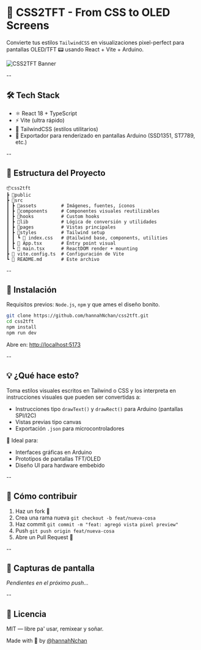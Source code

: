 
# 🎨 CSS2TFT - From CSS to OLED Screens

Convierte tus estilos `TailwindCSS` en visualizaciones pixel-perfect para pantallas OLED/TFT 📟 usando React + Vite + Arduino.

![CSS2TFT Banner](https://raw.githubusercontent.com/hannahNchan/css2tft/main/banner.png)

--

## 🛠️ Tech Stack

- ⚛️ React 18 + TypeScript
- ⚡ Vite (ultra rápido)
- 🎨 TailwindCSS (estilos utilitarios)
- 💾 Exportador para renderizado en pantallas Arduino (SSD1351, ST7789, etc.)

--

## 📂 Estructura del Proyecto

```
📦css2tft
┣ 📂public
┣ 📂src
┃ ┣ 📂assets         # Imágenes, fuentes, íconos
┃ ┣ 📂components     # Componentes visuales reutilizables
┃ ┣ 📂hooks          # Custom hooks
┃ ┣ 📂lib            # Lógica de conversión y utilidades
┃ ┣ 📂pages          # Vistas principales
┃ ┣ 📂styles         # Tailwind setup
┃ ┃ ┗ 📜 index.css   # @tailwind base, components, utilities
┃ ┣ 📜 App.tsx       # Entry point visual
┃ ┗ 📜 main.tsx      # ReactDOM render + mounting
┣ 📜 vite.config.ts  # Configuración de Vite
┗ 📜 README.md       # Este archivo
```

--

## 🚀 Instalación

Requisitos previos: `Node.js`, `npm` y que ames el diseño bonito.

```bash
git clone https://github.com/hannahNchan/css2tft.git
cd css2tft
npm install
npm run dev
```

Abre en: [http://localhost:5173](http://localhost:5173)

--

## 💡 ¿Qué hace esto?

Toma estilos visuales escritos en Tailwind o CSS y los interpreta en instrucciones visuales que pueden ser convertidas a:

- Instrucciones tipo `drawText()` y `drawRect()` para Arduino (pantallas SPI/I2C)
- Vistas previas tipo canvas
- Exportación `.json` para microcontroladores

🧠 Ideal para:

- Interfaces gráficas en Arduino
- Prototipos de pantallas TFT/OLED
- Diseño UI para hardware embebido

--

## 🧩 Cómo contribuir

1. Haz un fork 🍴
2. Crea una rama nueva `git checkout -b feat/nueva-cosa`
3. Haz commit `git commit -m "feat: agregó vista pixel preview"`
4. Push `git push origin feat/nueva-cosa`
5. Abre un Pull Request 🧃

--

## 📸 Capturas de pantalla

_Pendientes en el próximo push..._

--

## 📜 Licencia

MIT — libre pa' usar, remixear y soñar.

Made with 💖 by [@hannahNchan](https://github.com/hannahNchan)
